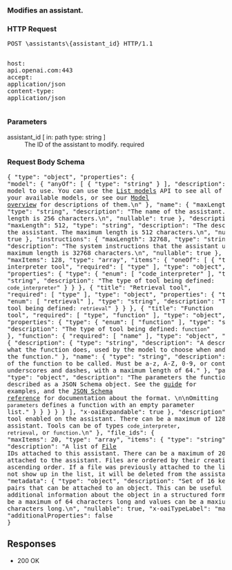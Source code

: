 <!DOCTYPE html><html><head><title>Modifies an assistant.</title><link rel="stylesheet" href="../OpenApi.css"/><meta charset="utf-8"/><meta name="viewport" content="width=device-width, initial-scale=1"/></head><body><article><section  class="requestOverview"><h1  class="requestSummary">Modifies an assistant.</h1><p  class="requestDescription"></p></section><section  class="http"><h3>HTTP Request</h3><pre  class="httpExample"><span  class="requestLine">POST</span> <span  class="httpTarget">\assistants\{assistant_id}</span> <span  class="httpVersion">HTTP/1.1</span>
<span  class="headerLine">host</span>: <span  class="headerValue">api.openai.com:443</span>
<span  class="headerLine">accept</span>: <span  class="headerValue">application/json</span>
<span  class="headerLine">content-type</span>: <span  class="headerValue">application/json</span>
</pre></section><dl  class="parameters"><h3>Parameters</h3><dt  class="parameter"><span  class="parameterName">assistant_id</span> [ in: <span  class="parameterLocation">path</span> type: <span  class="parameterType">string</span> ]</dt><dd  class="parameter"><span  class="parameterDescription">The ID of the assistant to modify.</span> <span  class="parameterRequired">required</span></dd></dl><section  class="requestContent"><h3>Request Body Schema</h3><pre  class="schema">{
  "type": "object",
  "properties": {
    "model": {
      "anyOf": [
        {
          "type": "string"
        }
      ],
      "description": "ID of the model to use. You can use the [List models](/docs/api-reference/models/list) API to see all of your available models, or see our [Model overview](/docs/models/overview) for descriptions of them.\n"
    },
    "name": {
      "maxLength": 256,
      "type": "string",
      "description": "The name of the assistant. The maximum length is 256 characters.\n",
      "nullable": true
    },
    "description": {
      "maxLength": 512,
      "type": "string",
      "description": "The description of the assistant. The maximum length is 512 characters.\n",
      "nullable": true
    },
    "instructions": {
      "maxLength": 32768,
      "type": "string",
      "description": "The system instructions that the assistant uses. The maximum length is 32768 characters.\n",
      "nullable": true
    },
    "tools": {
      "maxItems": 128,
      "type": "array",
      "items": {
        "oneOf": [
          {
            "title": "Code interpreter tool",
            "required": [
              "type"
            ],
            "type": "object",
            "properties": {
              "type": {
                "enum": [
                  "code_interpreter"
                ],
                "type": "string",
                "description": "The type of tool being defined: `code_interpreter`"
              }
            }
          },
          {
            "title": "Retrieval tool",
            "required": [
              "type"
            ],
            "type": "object",
            "properties": {
              "type": {
                "enum": [
                  "retrieval"
                ],
                "type": "string",
                "description": "The type of tool being defined: `retrieval`"
              }
            }
          },
          {
            "title": "Function tool",
            "required": [
              "type",
              "function"
            ],
            "type": "object",
            "properties": {
              "type": {
                "enum": [
                  "function"
                ],
                "type": "string",
                "description": "The type of tool being defined: `function`"
              },
              "function": {
                "required": [
                  "name"
                ],
                "type": "object",
                "properties": {
                  "description": {
                    "type": "string",
                    "description": "A description of what the function does, used by the model to choose when and how to call the function."
                  },
                  "name": {
                    "type": "string",
                    "description": "The name of the function to be called. Must be a-z, A-Z, 0-9, or contain underscores and dashes, with a maximum length of 64."
                  },
                  "parameters": {
                    "type": "object",
                    "description": "The parameters the functions accepts, described as a JSON Schema object. See the [guide](/docs/guides/text-generation/function-calling) for examples, and the [JSON Schema reference](https://json-schema.org/understanding-json-schema/) for documentation about the format. \n\nOmitting `parameters` defines a function with an empty parameter list."
                  }
                }
              }
            }
          }
        ],
        "x-oaiExpandable": true
      },
      "description": "A list of tool enabled on the assistant. There can be a maximum of 128 tools per assistant. Tools can be of types `code_interpreter`, `retrieval`, or `function`.\n"
    },
    "file_ids": {
      "maxItems": 20,
      "type": "array",
      "items": {
        "type": "string"
      },
      "description": "A list of [File](/docs/api-reference/files) IDs attached to this assistant. There can be a maximum of 20 files attached to the assistant. Files are ordered by their creation date in ascending order. If a file was previously attached to the list but does not show up in the list, it will be deleted from the assistant.\n"
    },
    "metadata": {
      "type": "object",
      "description": "Set of 16 key-value pairs that can be attached to an object. This can be useful for storing additional information about the object in a structured format. Keys can be a maximum of 64 characters long and values can be a maxium of 512 characters long.\n",
      "nullable": true,
      "x-oaiTypeLabel": "map"
    }
  },
  "additionalProperties": false
}</pre></section><section  class="responses"><h2>Responses</h2><ul  class="responses"><li  class="response"><span  class="statusLine">200</span> <span  class="statusDescription">OK</span></li></ul></section></article></body></html>